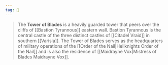 ```yaml
---
tag: 🏰
---
```

> The **Tower of Blades** is a heavily guarded tower that peers over the cliffs of [[Bastion Tyrannous]] eastern wall. Bastion Tyrannous is the central castle of the three distinct castles of [[Citadel Vraid]] in southern [[Varisia]]. The Tower of Blades serves as the headquarters of military operations of the [[Order of the Nail|Hellknights Order of the Nail]] and is also the residence of [[Maidrayne Vox|Mistress of Blades Maidrayne Vox]].








